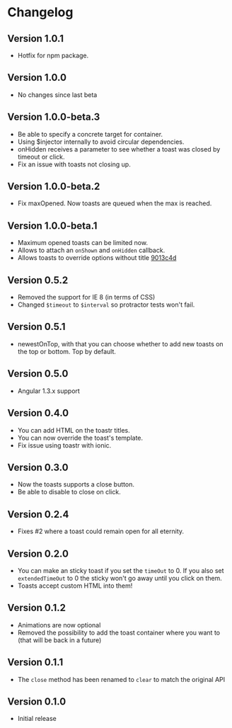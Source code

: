# Changelog

## Version 1.0.1

- Hotfix for npm package.

## Version 1.0.0

- No changes since last beta

## Version 1.0.0-beta.3

- Be able to specify a concrete target for container.
- Using $injector internally to avoid circular dependencies.
- onHidden receives a parameter to see whether a toast was closed by timeout or click.
- Fix an issue with toasts not closing up.

## Version 1.0.0-beta.2

- Fix maxOpened. Now toasts are queued when the max is reached.

## Version 1.0.0-beta.1

- Maximum opened toasts can be limited now.
- Allows to attach an `onShown` and `onHidden` callback.
- Allows toasts to override options without title [9013c4d](https://github.com/Foxandxss/angular-toastr/commit/9013c4d1c7562d2ba5047c1e969a0316eb4e6c1d)

## Version 0.5.2

- Removed the support for IE 8 (in terms of CSS)
- Changed `$timeout` to `$interval` so protractor tests won't fail.

## Version 0.5.1

- newestOnTop, with that you can choose whether to add new toasts on the top or bottom. Top by default.

## Version 0.5.0

- Angular 1.3.x support

## Version 0.4.0

- You can add HTML on the toastr titles.
- You can now override the toast's template.
- Fix issue using toastr with ionic.

## Version 0.3.0

- Now the toasts supports a close button.
- Be able to disable to close on click.

## Version 0.2.4

- Fixes #2 where a toast could remain open for all eternity.

## Version 0.2.0

- You can make an sticky toast if you set the `timeOut` to 0. If you also set `extendedTimeOut` to 0 the sticky won't go away until you click on them.
- Toasts accept custom HTML into them!

## Version 0.1.2

- Animations are now optional
- Removed the possibility to add the toast container where you want to (that will be back in a future)

## Version 0.1.1

- The `close` method has been renamed to `clear` to match the original API

## Version 0.1.0

- Initial release
